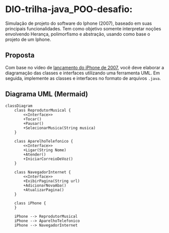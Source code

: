 # DIO-trilha-java_POO-desafio:
Simulação de projeto do software do Iphone (2007), baseado em suas principais funcionalidades. Tem como objetivo somente interpretar noções envolvendo Herança, polimorfismo e abstração, usando como base o projeto de um Iphone.

## Proposta
Com base no vídeo de [lançamento do iPhone de 2007](https://www.youtube.com/watch?v=9ou608QQRq8), você deve elaborar a diagramação das classes e interfaces utilizando uma ferramenta UML. Em seguida, implemente as classes e interfaces no formato de arquivos `.java`.

## Diagrama UML (Mermaid)
```mermaid
classDiagram
    class ReprodutorMusical {
        <<Interface>>
        +Tocar()
        +Pausar()
        +SelecionarMusica(String musica)
    }

    class AparelhoTelefonico {
        <<Interface>>
        +Ligar(String Nome)
        +Atender()
        +IniciarCorreioDeVoz()
    }

    class NavegadorInternet {
        <<Interface>>
        +ExibirPagina(String url)
        +AdicionarNovaAba()
        +AtualizarPagina()
    }

    class iPhone {
    }

    iPhone --> ReprodutorMusical
    iPhone --> AparelhoTelefonico
    iPhone --> NavegadorInternet
```
